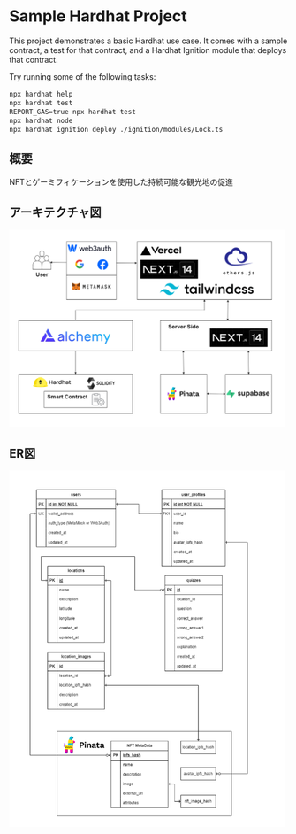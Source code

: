 # Sample Hardhat Project

This project demonstrates a basic Hardhat use case. It comes with a sample contract, a test for that contract, and a Hardhat Ignition module that deploys that contract.

Try running some of the following tasks:

```shell
npx hardhat help
npx hardhat test
REPORT_GAS=true npx hardhat test
npx hardhat node
npx hardhat ignition deploy ./ignition/modules/Lock.ts
```

## 概要
NFTとゲーミフィケーションを使用した持続可能な観光地の促進

## アーキテクチャ図
<img src="dapps-architecture.png" width="500" alt="DApps Architecture Diagram">

## ER図
<img src="dapps-er-diagram.png" width="500" alt="DApps ER Diagram">

